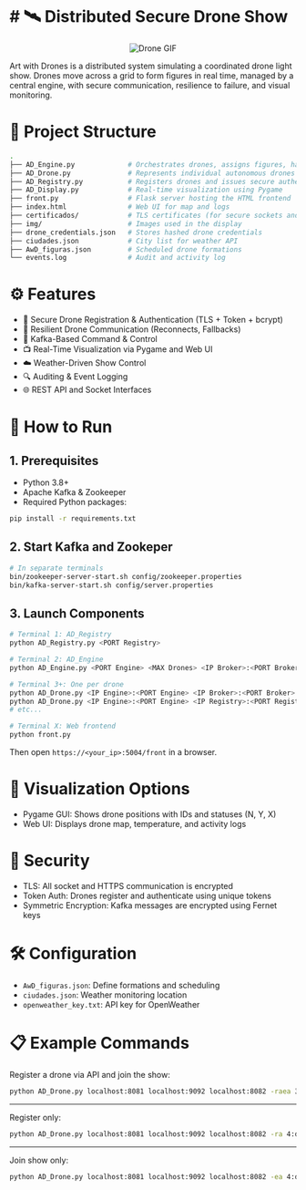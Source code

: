 # # 🛰️ Distributed Secure Drone Show

<p align="center">
  <img src="https://i.pinimg.com/originals/bc/f3/a3/bcf3a371b9303c27752e1109e96a2fe6.gif" alt="Drone GIF">
</p>

Art with Drones is a distributed system simulating a coordinated drone light show. Drones move across a grid to form figures in real time, managed by a central engine, with secure communication, resilience to failure, and visual monitoring.

# 📁 Project Structure
```bash
.
├── AD_Engine.py             # Orchestrates drones, assigns figures, handles reconnections
├── AD_Drone.py              # Represents individual autonomous drones
├── AD_Registry.py           # Registers drones and issues secure authentication tokens
├── AD_Display.py            # Real-time visualization using Pygame
├── front.py                 # Flask server hosting the HTML frontend
├── index.html               # Web UI for map and logs
├── certificados/            # TLS certificates (for secure sockets and HTTPS)
├── img/                     # Images used in the display
├── drone_credentials.json   # Stores hashed drone credentials
├── ciudades.json            # City list for weather API
├── AwD_figuras.json         # Scheduled drone formations
└── events.log               # Audit and activity log
```

# ⚙️ Features
- 🔐 Secure Drone Registration & Authentication (TLS + Token + bcrypt)
- 🔄 Resilient Drone Communication (Reconnects, Fallbacks)
- 📡 Kafka-Based Command & Control
- 📺 Real-Time Visualization via Pygame and Web UI
- ☁️ Weather-Driven Show Control
- 🔍 Auditing & Event Logging
- 🌐 REST API and Socket Interfaces

# 🚀 How to Run
## 1. Prerequisites
- Python 3.8+
- Apache Kafka & Zookeeper
- Required Python packages:
```bash
pip install -r requirements.txt
```
## 2. Start Kafka and Zookeper
```bash
# In separate terminals
bin/zookeeper-server-start.sh config/zookeeper.properties
bin/kafka-server-start.sh config/server.properties
```
## 3. Launch Components
```bash
# Terminal 1: AD_Registry
python AD_Registry.py <PORT Registry>

# Terminal 2: AD_Engine
python AD_Engine.py <PORT Engine> <MAX Drones> <IP Broker>:<PORT Broker>

# Terminal 3+: One per drone
python AD_Drone.py <IP Engine>:<PORT Engine> <IP Broker>:<PORT Broker> <IP Registry>:<PORT Registry> <OPTION> <ID Drone>:<NAME Drone>
python AD_Drone.py <IP Engine>:<PORT Engine> <IP Registry>:<PORT Registry> <OPTION> <ID Drone>:<NAME Drone>
# etc...

# Terminal X: Web frontend
python front.py
```
Then open `https://<your_ip>:5004/front` in a browser.

# 🎨 Visualization Options
- Pygame GUI: Shows drone positions with IDs and statuses (N, Y, X)
- Web UI: Displays drone map, temperature, and activity logs

# 🔑 Security
- TLS: All socket and HTTPS communication is encrypted
- Token Auth: Drones register and authenticate using unique tokens
- Symmetric Encryption: Kafka messages are encrypted using Fernet keys

# 🛠️ Configuration
- `AwD_figuras.json`: Define formations and scheduling
- `ciudades.json`: Weather monitoring location
- `openweather_key.txt`: API key for OpenWeather

# 📋 Example Commands
Register a drone via API and join the show:
```bash
python AD_Drone.py localhost:8081 localhost:9092 localhost:8082 -raea 3:charlie
```
---
Register only:
```bash
python AD_Drone.py localhost:8081 localhost:9092 localhost:8082 -ra 4:delta
```
---
Join show only:
```bash
python AD_Drone.py localhost:8081 localhost:9092 localhost:8082 -ea 4:delta
```
